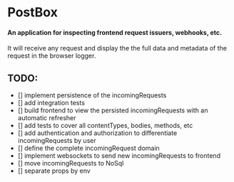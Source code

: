 # PostBox

#### An application for inspecting frontend request issuers, webhooks, etc.

 It will receive any request and display the the full data and metadata of the request in the browser logger.

## TODO:
- [] implement persistence of the incomingRequests
- [] add integration tests
- [] build frontend to view the persisted incomingRequests with an automatic refresher
- [] add tests to cover all contentTypes, bodies, methods, etc
- [] add authentication and authorization to differentiate incomingRequests by user
- [] define the complete incomingRequest domain
- [] implement websockets to send new incomingRequests to frontend
- [] move incomingRequests to NoSql
- [] separate props by env